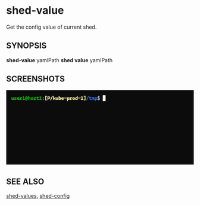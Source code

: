 # shed-value

Get the config value of current shed.

## SYNOPSIS

**shed-value** yamlPath
**shed value** yamlPath

## SCREENSHOTS

![shed-value](shed-value.gif "shed-value")

## SEE ALSO

[shed-values](shed-values.md), [shed-config](shed-config.md)
